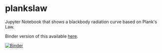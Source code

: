 # plankslaw
Jupyter Notebook that shows a blackbody radiation curve based on Plank's Law.

Binder version of this available
[here](https://notebooks.gesis.org/binder/jupyter/user/wurmfood-plankslaw-vdfssdyv/doc/tree/plancks_law.ipynb).

[![Binder](https://mybinder.org/badge_logo.svg)](https://mybinder.org/v2/gh/wurmfood/plankslaw/HEAD?urlpath=voila%2Frender%2Findex.ipynb)
